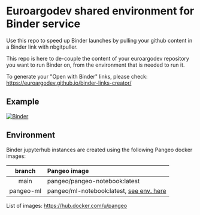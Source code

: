 # Euroargodev shared environment for Binder service

Use this repo to speed up Binder launches by pulling your github content in a Binder link with nbgitpuller.

This repo is here to de-couple the content of your euroargodev repository you want to run Binder on, from the environment that is needed to run it.

To generate your "Open with Binder" links, please check: https://euroargodev.github.io/binder-links-creator/

## Example

[![Binder](https://img.shields.io/static/v1.svg?logo=Jupyter&label=Binder&message=Open+argopy+demo&color=blue)](https://mybinder.org/v2/gh/euroargodev/binder-sandbox/main?urlpath=git-pull%3Frepo%3Dhttps%253A%252F%252Fgithub.com%252Feuroargodev%252Fargopy%26urlpath%3Dlab%252Ftree%252Fargopy%252Fdocs%252Ftryit.ipynb%26branch%3Dmaster)

## Environment
Binder jupyterhub instances are created using the following Pangeo docker images:

| branch | Pangeo image |
|:---------:|:-------|
| main | pangeo/pangeo-notebook:latest |
| pangeo-ml | pangeo/ml-notebook:latest, [see env. here](https://github.com/pangeo-data/pangeo-docker-images/tree/master/ml-notebook)  |

List of images:
https://hub.docker.com/u/pangeo